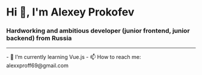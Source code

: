 # Hi 👋, I'm Alexey Prokofev
### Hardworking and ambitious developer (junior frontend, junior backend) from Russia
<hr>
- 🌱 I’m currently learning Vue.js
- 📫 How to reach me: alexxproff69@gmail.com

<!--
**josqer/josqer** is a ✨ _special_ ✨ repository because its `README.md` (this file) appears on your GitHub profile.
c
Here are some ideas to get you started:

- 🔭 I’m currently working on ...

- 👯 I’m looking to collaborate on ...
- 🤔 I’m looking for help with ...
- 💬 Ask me about ...

- 😄 Pronouns: ...
- ⚡ Fun fact: ...
-->
